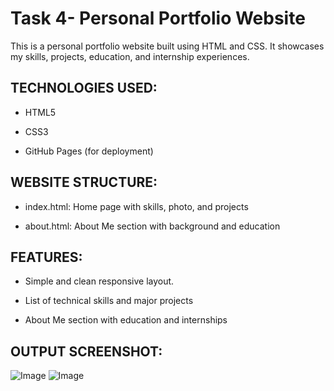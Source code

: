 # Task 4- Personal Portfolio Website

This is a personal portfolio website built using HTML and CSS. It showcases my skills, projects, education, and internship experiences.

## TECHNOLOGIES USED:

- HTML5
  
- CSS3

- GitHub Pages (for deployment)

## WEBSITE STRUCTURE:

- index.html: Home page with skills, photo, and projects
  
- about.html: About Me section with background and education

## FEATURES:

- Simple and clean responsive layout.
  
- List of technical skills and major projects
  
- About Me section with education and internships

## OUTPUT SCREENSHOT:

![Image](https://github.com/user-attachments/assets/f3dd9604-5869-4a0d-bce9-96e285ee78e5)
![Image](https://github.com/user-attachments/assets/e067926f-4e1b-4858-a941-e1244a5e0cc3)
